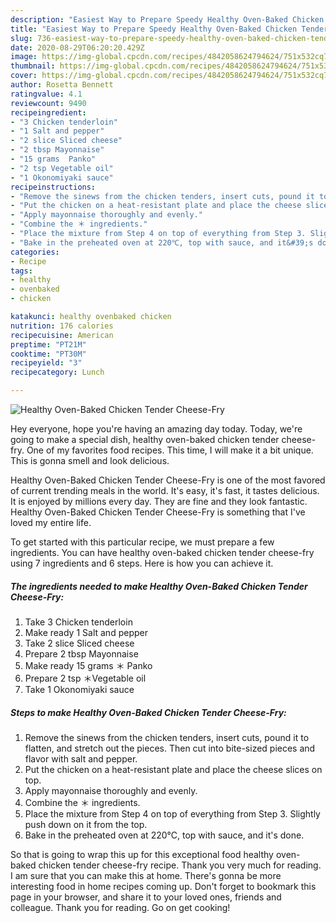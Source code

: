 ```yaml
---
description: "Easiest Way to Prepare Speedy Healthy Oven-Baked Chicken Tender Cheese-Fry"
title: "Easiest Way to Prepare Speedy Healthy Oven-Baked Chicken Tender Cheese-Fry"
slug: 736-easiest-way-to-prepare-speedy-healthy-oven-baked-chicken-tender-cheese-fry
date: 2020-08-29T06:20:20.429Z
image: https://img-global.cpcdn.com/recipes/4842058624794624/751x532cq70/healthy-oven-baked-chicken-tender-cheese-fry-recipe-main-photo.jpg
thumbnail: https://img-global.cpcdn.com/recipes/4842058624794624/751x532cq70/healthy-oven-baked-chicken-tender-cheese-fry-recipe-main-photo.jpg
cover: https://img-global.cpcdn.com/recipes/4842058624794624/751x532cq70/healthy-oven-baked-chicken-tender-cheese-fry-recipe-main-photo.jpg
author: Rosetta Bennett
ratingvalue: 4.1
reviewcount: 9490
recipeingredient:
- "3 Chicken tenderloin"
- "1 Salt and pepper"
- "2 slice Sliced cheese"
- "2 tbsp Mayonnaise"
- "15 grams  Panko"
- "2 tsp Vegetable oil"
- "1 Okonomiyaki sauce"
recipeinstructions:
- "Remove the sinews from the chicken tenders, insert cuts, pound it to flatten, and stretch out the pieces. Then cut into bite-sized pieces and flavor with salt and pepper."
- "Put the chicken on a heat-resistant plate and place the cheese slices on top."
- "Apply mayonnaise thoroughly and evenly."
- "Combine the ＊ ingredients."
- "Place the mixture from Step 4 on top of everything from Step 3. Slightly push down on it from the top."
- "Bake in the preheated oven at 220℃, top with sauce, and it&#39;s done."
categories:
- Recipe
tags:
- healthy
- ovenbaked
- chicken

katakunci: healthy ovenbaked chicken 
nutrition: 176 calories
recipecuisine: American
preptime: "PT21M"
cooktime: "PT30M"
recipeyield: "3"
recipecategory: Lunch

---
```



![Healthy Oven-Baked Chicken Tender Cheese-Fry](https://img-global.cpcdn.com/recipes/4842058624794624/751x532cq70/healthy-oven-baked-chicken-tender-cheese-fry-recipe-main-photo.jpg)

Hey everyone, hope you're having an amazing day today. Today, we're going to make a special dish, healthy oven-baked chicken tender cheese-fry. One of my favorites food recipes. This time, I will make it a bit unique. This is gonna smell and look delicious.

Healthy Oven-Baked Chicken Tender Cheese-Fry is one of the most favored of current trending meals in the world. It's easy, it's fast, it tastes delicious. It is enjoyed by millions every day. They are fine and they look fantastic. Healthy Oven-Baked Chicken Tender Cheese-Fry is something that I've loved my entire life.




To get started with this particular recipe, we must prepare a few ingredients. You can have healthy oven-baked chicken tender cheese-fry using 7 ingredients and 6 steps. Here is how you can achieve it.

<!--inarticleads1-->

##### The ingredients needed to make Healthy Oven-Baked Chicken Tender Cheese-Fry:

1. Take 3 Chicken tenderloin
1. Make ready 1 Salt and pepper
1. Take 2 slice Sliced cheese
1. Prepare 2 tbsp Mayonnaise
1. Make ready 15 grams ＊ Panko
1. Prepare 2 tsp ＊Vegetable oil
1. Take 1 Okonomiyaki sauce




<!--inarticleads2-->

##### Steps to make Healthy Oven-Baked Chicken Tender Cheese-Fry:

1. Remove the sinews from the chicken tenders, insert cuts, pound it to flatten, and stretch out the pieces. Then cut into bite-sized pieces and flavor with salt and pepper.
1. Put the chicken on a heat-resistant plate and place the cheese slices on top.
1. Apply mayonnaise thoroughly and evenly.
1. Combine the ＊ ingredients.
1. Place the mixture from Step 4 on top of everything from Step 3. Slightly push down on it from the top.
1. Bake in the preheated oven at 220℃, top with sauce, and it&#39;s done.




So that is going to wrap this up for this exceptional food healthy oven-baked chicken tender cheese-fry recipe. Thank you very much for reading. I am sure that you can make this at home. There's gonna be more interesting food in home recipes coming up. Don't forget to bookmark this page in your browser, and share it to your loved ones, friends and colleague. Thank you for reading. Go on get cooking!
